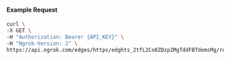 <!-- Code generated for API Clients. DO NOT EDIT. -->

#### Example Request

```bash
curl \
-X GET \
-H "Authorization: Bearer {API_KEY}" \
-H "Ngrok-Version: 2" \
https://api.ngrok.com/edges/https/edghts_2tfL2Co8ZDzp2MgTddFBTdemsMg/routes/edghtsrt_2tfL2EzAEK7lQVhT3VRp4IGs0KH/webhook_verification
```
